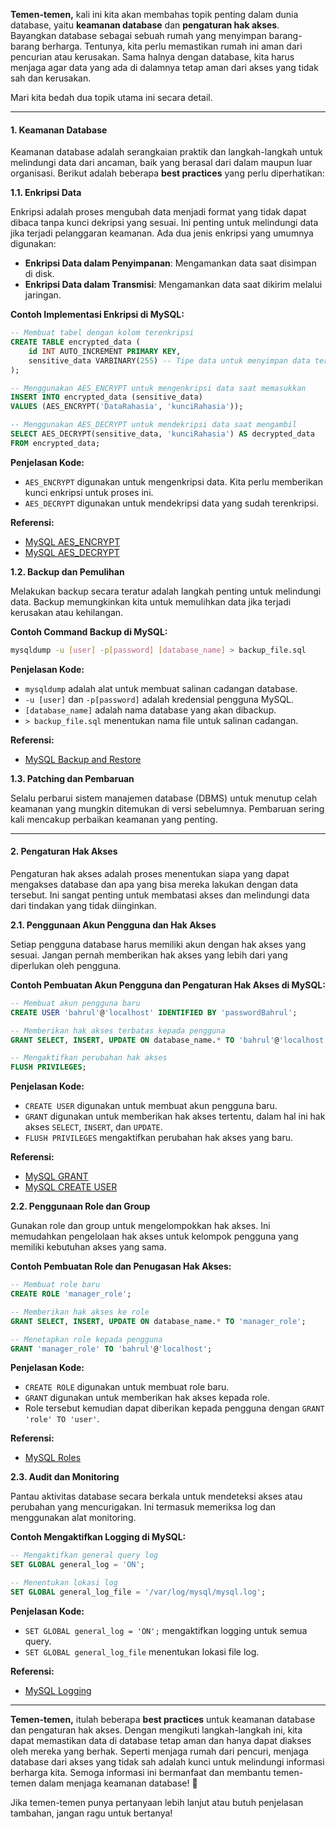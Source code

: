 **Temen-temen,** kali ini kita akan membahas topik penting dalam dunia database, yaitu **keamanan database** dan **pengaturan hak akses**. Bayangkan database sebagai sebuah rumah yang menyimpan barang-barang berharga. Tentunya, kita perlu memastikan rumah ini aman dari pencurian atau kerusakan. Sama halnya dengan database, kita harus menjaga agar data yang ada di dalamnya tetap aman dari akses yang tidak sah dan kerusakan. 

Mari kita bedah dua topik utama ini secara detail.

---

#### 1. **Keamanan Database**

Keamanan database adalah serangkaian praktik dan langkah-langkah untuk melindungi data dari ancaman, baik yang berasal dari dalam maupun luar organisasi. Berikut adalah beberapa **best practices** yang perlu diperhatikan:

**1.1. Enkripsi Data**

Enkripsi adalah proses mengubah data menjadi format yang tidak dapat dibaca tanpa kunci dekripsi yang sesuai. Ini penting untuk melindungi data jika terjadi pelanggaran keamanan. Ada dua jenis enkripsi yang umumnya digunakan:

- **Enkripsi Data dalam Penyimpanan**: Mengamankan data saat disimpan di disk.
- **Enkripsi Data dalam Transmisi**: Mengamankan data saat dikirim melalui jaringan.

**Contoh Implementasi Enkripsi di MySQL:**

```sql
-- Membuat tabel dengan kolom terenkripsi
CREATE TABLE encrypted_data (
    id INT AUTO_INCREMENT PRIMARY KEY,
    sensitive_data VARBINARY(255) -- Tipe data untuk menyimpan data terenkripsi
);

-- Menggunakan AES_ENCRYPT untuk mengenkripsi data saat memasukkan
INSERT INTO encrypted_data (sensitive_data)
VALUES (AES_ENCRYPT('DataRahasia', 'kunciRahasia'));

-- Menggunakan AES_DECRYPT untuk mendekripsi data saat mengambil
SELECT AES_DECRYPT(sensitive_data, 'kunciRahasia') AS decrypted_data
FROM encrypted_data;
```

**Penjelasan Kode:**
- `AES_ENCRYPT` digunakan untuk mengenkripsi data. Kita perlu memberikan kunci enkripsi untuk proses ini.
- `AES_DECRYPT` digunakan untuk mendekripsi data yang sudah terenkripsi.

**Referensi:**
- [MySQL AES_ENCRYPT](https://dev.mysql.com/doc/refman/8.0/en/encryption-functions.html#function_aes-encrypt)
- [MySQL AES_DECRYPT](https://dev.mysql.com/doc/refman/8.0/en/encryption-functions.html#function_aes-decrypt)

**1.2. Backup dan Pemulihan**

Melakukan backup secara teratur adalah langkah penting untuk melindungi data. Backup memungkinkan kita untuk memulihkan data jika terjadi kerusakan atau kehilangan.

**Contoh Command Backup di MySQL:**

```bash
mysqldump -u [user] -p[password] [database_name] > backup_file.sql
```

**Penjelasan Kode:**
- `mysqldump` adalah alat untuk membuat salinan cadangan database.
- `-u [user]` dan `-p[password]` adalah kredensial pengguna MySQL.
- `[database_name]` adalah nama database yang akan dibackup.
- `> backup_file.sql` menentukan nama file untuk salinan cadangan.

**Referensi:**
- [MySQL Backup and Restore](https://dev.mysql.com/doc/refman/8.0/en/backup-and-recovery.html)

**1.3. Patching dan Pembaruan**

Selalu perbarui sistem manajemen database (DBMS) untuk menutup celah keamanan yang mungkin ditemukan di versi sebelumnya. Pembaruan sering kali mencakup perbaikan keamanan yang penting.

---

#### 2. **Pengaturan Hak Akses**

Pengaturan hak akses adalah proses menentukan siapa yang dapat mengakses database dan apa yang bisa mereka lakukan dengan data tersebut. Ini sangat penting untuk membatasi akses dan melindungi data dari tindakan yang tidak diinginkan.

**2.1. Penggunaan Akun Pengguna dan Hak Akses**

Setiap pengguna database harus memiliki akun dengan hak akses yang sesuai. Jangan pernah memberikan hak akses yang lebih dari yang diperlukan oleh pengguna.

**Contoh Pembuatan Akun Pengguna dan Pengaturan Hak Akses di MySQL:**

```sql
-- Membuat akun pengguna baru
CREATE USER 'bahrul'@'localhost' IDENTIFIED BY 'passwordBahrul';

-- Memberikan hak akses terbatas kepada pengguna
GRANT SELECT, INSERT, UPDATE ON database_name.* TO 'bahrul'@'localhost';

-- Mengaktifkan perubahan hak akses
FLUSH PRIVILEGES;
```

**Penjelasan Kode:**
- `CREATE USER` digunakan untuk membuat akun pengguna baru.
- `GRANT` digunakan untuk memberikan hak akses tertentu, dalam hal ini hak akses `SELECT`, `INSERT`, dan `UPDATE`.
- `FLUSH PRIVILEGES` mengaktifkan perubahan hak akses yang baru.

**Referensi:**
- [MySQL GRANT](https://dev.mysql.com/doc/refman/8.0/en/grant.html)
- [MySQL CREATE USER](https://dev.mysql.com/doc/refman/8.0/en/create-user.html)

**2.2. Penggunaan Role dan Group**

Gunakan role dan group untuk mengelompokkan hak akses. Ini memudahkan pengelolaan hak akses untuk kelompok pengguna yang memiliki kebutuhan akses yang sama.

**Contoh Pembuatan Role dan Penugasan Hak Akses:**

```sql
-- Membuat role baru
CREATE ROLE 'manager_role';

-- Memberikan hak akses ke role
GRANT SELECT, INSERT, UPDATE ON database_name.* TO 'manager_role';

-- Menetapkan role kepada pengguna
GRANT 'manager_role' TO 'bahrul'@'localhost';
```

**Penjelasan Kode:**
- `CREATE ROLE` digunakan untuk membuat role baru.
- `GRANT` digunakan untuk memberikan hak akses kepada role.
- Role tersebut kemudian dapat diberikan kepada pengguna dengan `GRANT 'role' TO 'user'`.

**Referensi:**
- [MySQL Roles](https://dev.mysql.com/doc/refman/8.0/en/roles.html)

**2.3. Audit dan Monitoring**

Pantau aktivitas database secara berkala untuk mendeteksi akses atau perubahan yang mencurigakan. Ini termasuk memeriksa log dan menggunakan alat monitoring.

**Contoh Mengaktifkan Logging di MySQL:**

```sql
-- Mengaktifkan general query log
SET GLOBAL general_log = 'ON';

-- Menentukan lokasi log
SET GLOBAL general_log_file = '/var/log/mysql/mysql.log';
```

**Penjelasan Kode:**
- `SET GLOBAL general_log = 'ON';` mengaktifkan logging untuk semua query.
- `SET GLOBAL general_log_file` menentukan lokasi file log.

**Referensi:**
- [MySQL Logging](https://dev.mysql.com/doc/refman/8.0/en/query-log.html)

---

**Temen-temen,** itulah beberapa **best practices** untuk keamanan database dan pengaturan hak akses. Dengan mengikuti langkah-langkah ini, kita dapat memastikan data di database tetap aman dan hanya dapat diakses oleh mereka yang berhak. Seperti menjaga rumah dari pencuri, menjaga database dari akses yang tidak sah adalah kunci untuk melindungi informasi berharga kita. Semoga informasi ini bermanfaat dan membantu temen-temen dalam menjaga keamanan database! 🚀

Jika temen-temen punya pertanyaan lebih lanjut atau butuh penjelasan tambahan, jangan ragu untuk bertanya!
